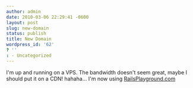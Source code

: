 ```yaml
---
author: admin
date: 2010-03-06 22:29:41 -0600
layout: post
slug: new-domain
status: publish
title: New Domain
wordpress_id: '62'
? ''
: - Uncategorized
---
```


I'm up and running on a VPS.  The bandwidth doesn't seem great, maybe I should put it on a CDN! hahaha...
I'm now using <a href="http://RailsPlayground.com">RailsPlayground.com</a>
